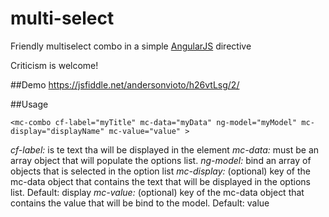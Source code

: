 # multi-select
Friendly multiselect combo in a simple [AngularJS](http://angularjs.org/) directive

Criticism is welcome!

##Demo
https://jsfiddle.net/andersonvioto/h26vtLsg/2/

##Usage
```
<mc-combo cf-label="myTitle" mc-data="myData" ng-model="myModel" mc-display="displayName" mc-value="value" >
```

*cf-label:* is te text tha will be displayed in the element
*mc-data:* must be an array object that will populate the options list.
*ng-model:* bind an array of objects that is selected in the option list
*mc-display:* (optional) key of the mc-data object that contains the text that will be displayed in the options list. Default: display
*mc-value:* (optional) key of the mc-data object that contains the value that will be bind to the model. Default: value
